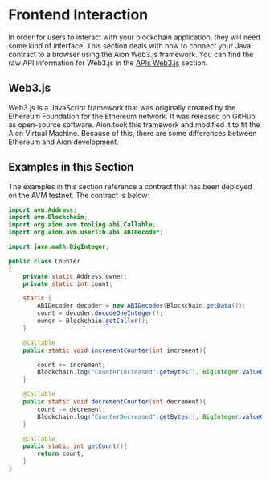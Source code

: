 # Frontend Interaction

In order for users to interact with your blockchain application, they will need some kind of interface. This section deals with how to connect your Java contract to a browser using the Aion Web3.js framework. You can find the raw API information for Web3.js in the [APIs Web3.js](apis/web3-js) section.

## Web3.js

Web3.js is a JavaScript framework that was originally created by the Ethereum Foundation for the Ethereum network. It was released on GitHub as open-source software. Aion took this framework and modified it to fit the Aion Virtual Machine. Because of this, there are some differences between Ethereum and Aion development.

## Examples in this Section

The examples in this section reference a contract that has been deployed on the AVM testnet. The contract is below:

```java
import avm.Address;
import avm.Blockchain;
import org.aion.avm.tooling.abi.Callable;
import org.aion.avm.userlib.abi.ABIDecoder;

import java.math.BigInteger;

public class Counter
{
    private static Address owner;
    private static int count;

    static {
        ABIDecoder decoder = new ABIDecoder(Blockchain.getData());
        count = decoder.decodeOneInteger();
        owner = Blockchain.getCaller();
    }

    @Callable
    public static void incrementCounter(int increment){

        count += increment;
        Blockchain.log("CounterIncreased".getBytes(), BigInteger.valueOf(increment).toByteArray());
    }

    @Callable
    public static void decrementCounter(int decrement){
        count -= decrement;
        Blockchain.log("CounterDecreased".getBytes(), BigInteger.valueOf(decrement).toByteArray());
    }

    @Callable
    public static int getCount(){
        return count;
    }
}
```